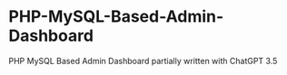 # PHP-MySQL-Based-Admin-Dashboard
PHP MySQL Based Admin Dashboard partially written with ChatGPT 3.5
